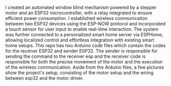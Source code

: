 I created an automated window blind mechanism powered by a stepper motor and an ESP32 microcontroller, with a relay integrated to ensure efficient power consumption. I established wireless communication between two ESP32 devices using the ESP-NOW protocol and incorporated a touch sensor for user input to enable real-time interaction. The system was further connected to a personalized smart home server via ESPHome, allowing localized control and effortless integration with existing smart home setups.
This repo has two Arduino code files which contain the codes for the receiver ESP32 and sender ESP32. The sender is responsible for sending the command to the receiver esp and the receiver code is responsible for both the precise movement of the motor and the execution of the wireless communication. 
Aside from the Arduino files, a few pictures show the project's setup, consisting of the motor setup and the wiring between esp32 and the motor driver.
